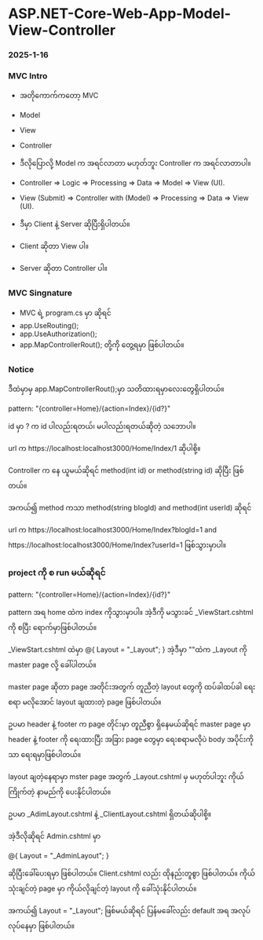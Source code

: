 # ASP.NET-Core-Web-App-Model-View-Controller

### 2025-1-16

### MVC Intro
- အတိုကောက်ကတော့ MVC
- Model
- View
- Controller
- ဒီလိုပြောလို့ Model က အရင်လာတာ မဟုတ်ဘူး Controller က အရင်လာတာပါ။

- Controller => Logic => Processing => Data => Model => View (UI).

- View (Submit) => Controller with (Model) => Processing => Data => View (UI).

- ဒီမှာ Client နဲ့ Server ဆိုပြီးရှိပါတယ်။

- Client ဆိုတာ View ပါ။
- Server ဆိုတာ Controller ပါ။
  
### MVC Singnature

- MVC ရဲ့ program.cs မှာ ဆိုရင်
- app.UseRouting();
- app.UseAuthorization();
- app.MapControllerRout();
တို့ကို တွေ့ရမှာ ဖြစ်ပါတယ်။

### Notice

ဒီထဲမှာမှ app.MapControllerRout();မှာ သတိထားရမှာလေးတွေရှိပါတယ်။ 

pattern: "{controller=Home}/{action=Index}/{id?}"

id မှာ ? က id ပါလည်းရတယ်၊ မပါလည်းရတယ်ဆိုတဲ့ သဘောပါ။ 

url က
https://localhost:localhost3000/Home/Index/1 ဆိုပါစို့။ 

Controller က နေ ယူမယ်ဆိုရင် method(int id) or method(string id)
ဆိုပြီး ဖြစ်တယ်။ 

အကယ်၍ method ကသာ method(string blogId) and  method(int userId) ဆိုရင်

url က 
https://localhost:localhost3000/Home/Index?blogId=1 and https://localhost:localhost3000/Home/Index?userId=1  ဖြစ်သွားမှာပါ။ 

### project ကို စ run မယ်ဆိုရင်

pattern: "{controller=Home}/{action=Index}/{id?}"

pattern အရ home ထဲက index ကိုသွားမှာပါ။ အဲ့ဒီကို မသွားခင် _ViewStart.cshtml ကို စပြီး ရောက်မှာဖြစ်ပါတယ်။ 

_ViewStart.cshtml ထဲမှာ 
@{
 Layout = "_Layout";
}
အဲ့ဒီမှာ ""ထဲက _Layout ကို master page လို့ ခေါ်ပါတယ်။ 

master page ဆိုတာ page အတိုင်းအတွက် တူညီတဲ့ layout တွေကို ထပ်ခါထပ်ခါ ရေးစရာ မလိုအောင် layout ချထားတဲ့ page ဖြစ်ပါတယ်။ 

ဥပမာ header နဲ့ footer က page တိုင်းမှာ တူညီစွာ ရှိနေမယ်ဆိုရင် master page မှာ header နဲ့ footer ကို ရေးထားပြီး အခြား page တွေမှာ ရေးစရာမလိုပဲ body အပိုင်းကိုသာ ရေးရမှာဖြစ်ပါတယ်။ 


layout ချတဲ့နေရာမှာ mster page အတွက် _Layout.cshtml မှ မဟုတ်ပါဘူး ကိုယ်ကြိုက်တဲ့ နာမည်ကို ပေးနိုင်ပါတယ်။

ဥပမာ _AdimLayout.cshtml နဲ့ _ClientLayout.cshtml ရှိတယ်ဆိုပါစို့။ 

အဲ့ဒီလိုဆိုရင် Admin.cshtml မှာ 

@{
Layout = "_AdminLayout";
}

ဆိုပြီးခေါ်ပေးရမှာ ဖြစ်ပါတယ်။ Client.cshtml လည်း ထိုနည်းတူစွာ ဖြစ်ပါတယ်။ ကိုယ်သုံးချင်တဲ့ page မှာ ကိုယ်လိုချင်တဲ့ layout ကို ခေါ်သုံးနိုင်ပါတယ်။ 

အကယ်၍ Layout = "_Layout"; ဖြစ်မယ်ဆိုရင် ပြန်မခေါ်လည်း default အရ အလုပ်လုပ်နေမှာ ဖြစ်ပါတယ်။ 





